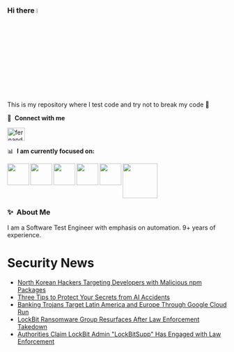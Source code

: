 ### Hi there <a href="https://www.gautamkrishnar.com/"><img src="https://media.giphy.com/media/hvRJCLFzcasrR4ia7z/giphy.gif" width="5%"></a>
This is my repository where I test code and try not to break my code :rofl:

🔗 &nbsp;**Connect with me**
<p align="left">
<a href="https://linkedin.com/in/fernandorlcruz" target="blank"><img align="center" src="https://raw.githubusercontent.com/rahuldkjain/github-profile-readme-generator/master/src/images/icons/Social/linked-in-alt.svg" alt="fernando cruz" height="30" width="40" /></a>
  
📊 &nbsp;**I am currently focused on:**

<img align="left" width='50' height='50' src="https://cdn.jsdelivr.net/gh/devicons/devicon/icons/python/python-original-wordmark.svg" />
<img align="left" width='50' height='50' src="https://cdn.jsdelivr.net/gh/devicons/devicon/icons/csharp/csharp-original.svg" />
<img align="left" width='50' height='50' src="https://cdn.jsdelivr.net/gh/devicons/devicon/icons/jenkins/jenkins-original.svg" />
<img align="left" width='50' height='50' src="https://specflow.org/wp-content/uploads/2021/05/SpecFlow-Icon.png" />
<img align="left" width='50' height='50' src="https://www.svgrepo.com/show/306098/githubactions.svg" />
<img width='80' height='80' src="https://cdn2.vectorstock.com/i/1000x1000/64/81/security-testing-concept-icon-safety-audit-key-vector-29166481.jpg" />
          
          
  
### ✨&nbsp; About Me

I am a Software Test Engineer with emphasis on automation. 9+ years of experience.

# Security News
<!-- BLOG-POST-LIST:START -->
- [North Korean Hackers Targeting Developers with Malicious npm Packages](https://thehackernews.com/2024/02/north-korean-hackers-targeting.html)
- [Three Tips to Protect Your Secrets from AI Accidents](https://thehackernews.com/2024/02/three-tips-to-protect-your-secrets-from.html)
- [Banking Trojans Target Latin America and Europe Through Google Cloud Run](https://thehackernews.com/2024/02/banking-trojans-target-latin-america.html)
- [LockBit Ransomware Group Resurfaces After Law Enforcement Takedown](https://thehackernews.com/2024/02/lockbit-ransomware-group-resurfaces.html)
- [Authorities Claim LockBit Admin &quot;LockBitSupp&quot; Has Engaged with Law Enforcement](https://thehackernews.com/2024/02/authorities-claim-lockbit-admin.html)
<!-- BLOG-POST-LIST:END -->
